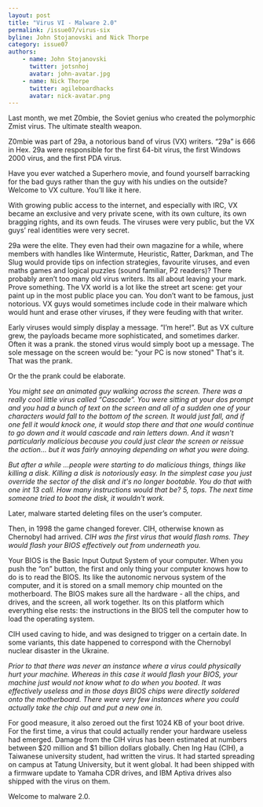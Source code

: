 ```yaml
---
layout: post
title: "Virus VI - Malware 2.0"
permalink: /issue07/virus-six
byline: John Stojanovski and Nick Thorpe
category: issue07
authors:
    - name: John Stojanovski
      twitter: jotsnhoj
      avatar: john-avatar.jpg
    - name: Nick Thorpe
      twitter: agileboardhacks
      avatar: nick-avatar.png
---
```

Last month, we met Z0mbie, the Soviet genius who created the polymorphic Zmist virus. The ultimate stealth weapon.

Z0mbie was part of 29a, a notorious band of virus (VX) writers. “29a” is 666 in Hex. 29a were responsible for the first 64-bit virus, the first Windows 2000 virus, and the first PDA virus. 

Have you ever watched a Superhero movie, and found yourself barracking for the bad guys rather than the guy with his undies on the outside? Welcome to VX culture.  You’ll like it here.

With growing public access to the internet, and especially with IRC, VX became an exclusive and very private scene, with its own culture, its own bragging rights, and its own feuds. The viruses were very public, but the VX guys’ real identities were very secret. 

29a were the elite.  They even had their own magazine for a while, where members with handles like Wintermute, Heuristic, Ratter, Darkman, and The Slug would provide tips on infection strategies, favourite viruses, and even maths games and logical puzzles (sound familiar, P2 readers)?  There probably aren’t too many old virus writers. Its all about leaving your mark. Prove something. The VX world is a lot like the street art scene: get your paint up in the most public place you can. You don’t want to be famous, just notorious. VX guys would sometimes include code in their malware which would hunt and erase other viruses, if they were feuding with that writer. 

Early viruses would simply display a message. “I’m here!”. But as VX culture grew, the payloads became more sophisticated, and sometimes darker. Often it was a prank. the stoned virus would simply boot up a message. The sole message on the screen would be: "your PC is now stoned" That's it. That was the prank. 

Or the the prank could be elaborate. 

*You might see an animated guy  walking across the screen. There was a really cool little virus called “Cascade”. You were sitting at your dos prompt and you had a bunch of text on the screen and all of a sudden one of your characters would fall to the bottom of the screen. It would just fall,  and if one fell it would knock one, it would stop there and that one would continue to go down and it would cascade and rain letters down.  And it wasn't particularly malicious because you could just clear the screen or reissue the action…  but it was fairly annoying depending on what you were doing.*

*But after a while ...people were starting to do malicious things, things like killing a disk. Killing a disk is notoriously easy. In the simplest case you just override the sector of the disk and it's no longer bootable. You do that with one int 13 call. How many instructions would that be?  5, tops. The next time someone tried to boot the disk, it wouldn't work.*

Later, malware started deleting files on the user’s computer.

Then, in 1998 the game changed forever.  CIH, otherwise known as Chernobyl had arrived. 
*CIH was the first virus that would flash roms. They would flash your BIOS effectively out from underneath you.*

Your BIOS is the Basic Input Output System of your computer. When you push the “on” button, the first and only thing your computer knows how to do is to read the BIOS. Its like the autonomic nervous system of the computer, and it is stored on a small memory chip mounted on the motherboard. The BIOS makes sure all the hardware - all the chips, and drives, and the screen, all work together. Its on this platform which everything else rests: the instructions in the BIOS tell the computer how to load the operating system. 

CIH used caving to hide, and was designed to trigger on a certain date. In some variants, this date happened to correspond with the Chernobyl nuclear disaster in the Ukraine.

*Prior to that there was never an instance where a virus could physically hurt your machine. Whereas in this case it would flash your BIOS, your machine just would not know what to do when you booted. It was effectively useless and in those days BIOS chips were directly soldered onto the motherboard. There were very few instances where you could actually take the chip out and put a new one in.*

For good measure, it also zeroed out the first 1024 KB of your boot drive. For the first time, a virus that could actually render your hardware useless had emerged. Damage from the CIH virus has been estimated at numbers between $20 million and $1 billion dollars globally. Chen Ing Hau (CIH), a Taiwanese university student, had written the virus. It had started spreading on campus at Tatung University, but it went global. It had been shipped with a firmware update to Yamaha CDR drives, and IBM Aptiva drives also shipped with the virus on them. 

Welcome to malware 2.0.
